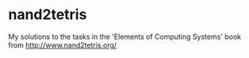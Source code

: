 # nand2tetris

My solutions to the tasks in the 'Elements of Computing Systems' book from http://www.nand2tetris.org/
